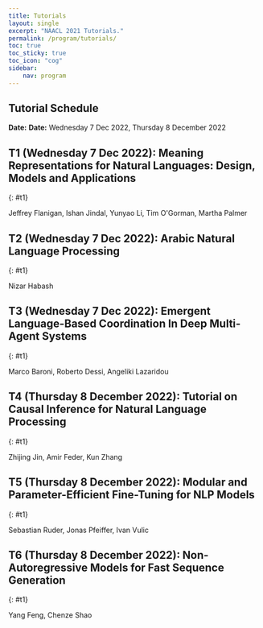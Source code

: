 ```yaml
---
title: Tutorials
layout: single
excerpt: "NAACL 2021 Tutorials."
permalink: /program/tutorials/
toc: true
toc_sticky: true
toc_icon: "cog" 
sidebar: 
    nav: program
---
```


## Tutorial Schedule

**Date:** **Date:** Wednesday 7 Dec 2022, Thursday 8 December 2022

<!-- **Morning Session (08:00–12:00)**
* [T1](#t1): Pretrained Transformers for Text Ranking: BERT and Beyond
* [T2](#t2): Fine-grained Interpretation and Causation Analysis in Deep NLP Models
* [T3](#t3): Deep Learning on Graphs for Natural Language Processing
* [T4](#t4): A Tutorial on Evaluation Metrics used in Natural Language Generation
* [T5](#t5): Beyond Paragraphs: NLP for Long Sequences

**Evening Session (16:00–20:00)**
* [T6](#t6): Crowdsourcing Natural Language Data at Scale: A Hands-On Tutorial -->

## T1 (Wednesday 7 Dec 2022): Meaning Representations for Natural Languages: Design, Models and Applications
{: #t1}

Jeffrey Flanigan, Ishan Jindal, Yunyao Li, Tim O'Gorman, Martha Palmer

## T2 (Wednesday 7 Dec 2022): Arabic Natural Language Processing
{: #t1}

Nizar Habash

## T3 (Wednesday 7 Dec 2022): Emergent Language-Based Coordination In Deep Multi-Agent Systems
{: #t1}

Marco Baroni, Roberto Dessi, Angeliki Lazaridou

## T4 (Thursday 8 December 2022): Tutorial on Causal Inference for Natural Language Processing
{: #t1}

Zhijing Jin, Amir Feder, Kun Zhang

## T5 (Thursday 8 December 2022): Modular and Parameter-Efficient Fine-Tuning for NLP Models
{: #t1}

Sebastian Ruder, Jonas Pfeiffer, Ivan Vulic

## T6 (Thursday 8 December 2022): Non-Autoregressive Models for Fast Sequence Generation  
{: #t1}

Yang Feng, Chenze Shao

<!-- ## T1 (Morning, 8-12): Pretrained Transformers for Text Ranking: BERT and Beyond
{: #t1}

<a href="mailto:ayates@mpi-inf.mpg.de">Andrew Yates</a>,
 <a href="mailto:rodrigo.nogueira@uwaterloo.ca">Rodrigo Nogueira</a> and
 <a href="mailto:jimmylin@uwaterloo.ca">Jimmy Lin</a>

**LIVE**

The goal of text ranking is to generate an ordered list of texts retrieved from a corpus in response to a query. Although the most common formulation of text ranking is search, instances of the task can also be found in many natural language processing applications. This tutorial, based on a forthcoming book, provides an overview of text ranking with neural network architectures known as transformers, of which BERT is the best-known example. The combination of transformers and self-supervised pretraining has, without exaggeration, revolutionized the fields of natural language processing (NLP), information retrieval (IR), and beyond. We provide a synthesis of existing work as a single point of entry for both researchers and practitioners. Our coverage is grouped into two categories: transformer models that perform reranking in multi-stage ranking architectures and learned dense representations that perform ranking directly. Two themes pervade our treatment: techniques for handling long documents, and techniques for addressing the tradeoff between effectiveness (result quality) and efficiency (query latency). Although transformer architectures and pretraining techniques are recent innovations, many aspects of their application are well understood. Nevertheless, there remain many open research questions, and thus in addition to laying out the foundations of pretrained transformers for text ranking, we also attempt to prognosticate the future.


## T2 (Morning, 8-12): Fine-grained Interpretation and Causation Analysis in Deep NLP Models
{: #t2}

<a href="mailto:hsajjad@hbku.edu.qa">Hassan Sajjad</a>,
 <a href="mailto:narine@fb.com">Narine Kokhlikyan</a>,
 <a href="mailto:faimaduddin@hbku.edu.qa">Fahim Dalvi</a> and
 <a href="mailto:ndurrani@hbku.edu.qa">Nadir Durrani</a>

**Pre-recorded video played during session w/Q&A**

Deep neural networks have constantly pushed the state-of-the-art performance in natural language processing and are considered as the de-facto modeling approach in solving complex NLP tasks such as machine translation, summarization and question-answering. Despite the proven efficacy of deep neural networks at-large, their opaqueness is a major cause of concern.

In this tutorial, we will present research work on interpreting fine-grained components of a neural network model from two perspectives, i) intrinsic analysis, and  ii) causation analysis. The former is a class of methods to analyze neurons with respect to a desired language concept or a task. The latter studies the role of neurons and input features in explaining the decisions made by the model. We will also discuss how interpretation methods and causation analysis can connect towards better interpretability of model prediction. Finally, we will walk you through various toolkits that facilitate fine-grained interpretation and causation analysis of neural models.


## T3 (Morning, 8-12): Deep Learning on Graphs for Natural Language Processing
{: #t3}

<a href="mailto:lwu@email.wm.edu">Lingfei Wu</a>,
 <a href="mailto:hugochan2013@gmail.com">Yu Chen</a>,
 <a href="mailto:hengji@illinois.edu">Heng Ji</a> and
 <a href="mailto:yunyaoli@us.ibm.com">Yunyao Li</a>

**LIVE**

Due to its great power in modeling non-Euclidean data like graphs or manifolds, deep learning on graph techniques (i.e., Graph Neural Networks (GNNs)) have opened a new door to solving challenging graph-related NLP problems. There has seen a surge of interests in applying deep learning on graph techniques to NLP, and has achieved considerable success in many NLP tasks, ranging from classification tasks like sentence classification, semantic role labeling and relation extraction, to generation tasks like machine translation, question generation and summarization. Despite these successes, deep learning on graphs for NLP still face many challenges, including automatically transforming original text sequence data into highly graph-structured data, and effectively modeling complex data that involves mapping between graph-based inputs and other highly structured output data such as sequences, trees, and graph data with multi-types in both nodes and edges.

This tutorial will cover relevant and interesting topics on applying deep learning on graph techniques to NLP, including automatic graph construction for NLP, graph representation learning for NLP, advanced GNN based models (e.g., graph2seq, graph2tree, and graph2graph) for NLP, and the applications of GNNs in various NLP tasks (e.g., machine translation, natural language generation, information extraction and semantic parsing). In addition, hands-on demonstration sessions will be included to help the audience gain practical experience on applying GNNs to solve challenging NLP problems using our recently developed open source library -- Graph4NLP, the first library for researchers and practitioners for easy use of GNNs for various NLP tasks.


## T4 (Morning, 8-12): A Tutorial on Evaluation Metrics used in Natural Language Generation
{: #t4}

<a href="mailto:miteshk@cse.iitm.ac.in">Mitesh M. Khapra</a> and
 <a href="mailto:ananya@cse.iitm.ac.in">Ananya B. Sai</a>

**Pre-recorded video played during session w/Q&A**

The advent of Deep Learning and the availability of large scale datasets has accelerated research on Natural Language Generation with a focus on newer tasks and better models. With such rapid progress, it is vital to assess the extent of scientific progress made and identify the areas/components that need improvement. To accomplish this in an automatic and reliable manner, the NLP community has actively pursued the development of automatic evaluation metrics. Especially in the last few years, there has been an increasing focus on evaluation metrics, with several criticisms of existing metrics and proposals for several new metrics.

This tutorial presents the evolution of automatic evaluation metrics to their current state along with the emerging trends in this field by specifically addressing the following questions:
- What makes NLG evaluation challenging?
- Why do we need automatic evaluation metrics?
- What are the existing automatic evaluation metrics and how can they be organised in a coherent taxonomy?
- What are the criticisms and shortcomings of existing metrics?
- What are the possible future directions of research?


## T5 (Morning, 8-12): Beyond Paragraphs: NLP for Long Sequences
{: #t5}

<a href="mailto:beltagy@allenai.org">Iz Beltagy</a>,
 <a href="mailto:armanc@allenai.org">Arman Cohan</a>,
 <a href="mailto:hannaneh@washington.edu">Hannaneh Hajishirzi</a> and
 <a href="mailto:matthewp@allenai.org">Matthew E. Peters</a>
 <a href="mailto:sewon@cs.washington.edu">Sewon Min</a>

**Pre-recorded video played during session w/Q&A**

A significant subset of natural language data includes documents that span thousands of tokens. The ability to process such long sequences is critical for many NLP tasks including document classification, summarization, multi-hop, and open domain question answering, and document-level or multi-document relationship extraction and coreference resolution. Yet, scaling state-of-the-art models to long sequences is challenging as many models are designed for shorter sequences. One notable example is Transformer models that have quadratic computational cost in the sequence length, making them prohibitively expensive for long sequence tasks. This is reflected in many widely-used models such as RoBERTa and BERT where the sequence length is limited to only 512 tokens. In this tutorial, we will bring interested NLP researchers up to speed about the recent and ongoing techniques for document-level representation learning. Additionally, we will discuss new research opportunities to address existing challenges in this domain. We will first provide an overview of established long sequence NLP techniques, including hierarchical, graph-based, and retrieval-based methods. We will then focus on the recent long-sequence transformer methods, how they compare to each other, and how they can be applied to NLP tasks (see Tay et al. (2020) for a recent survey). We will also discuss various memory-saving methods that are key to processing long sequences. Throughout the tutorial, we will use classification, question answering, and information extraction as motivating tasks.  We will also have a hands-on coding exercise focused on summarization.


## T6 (Afternoon, 4-8): Crowdsourcing Natural Language Data at Scale: A Hands-On Tutorial
{: #t6}

<a href="mailto:adrutsa@yandex-team.ru">Alexey Drutsa</a>,
 <a href="mailto:dustalov@yandex-team.ru">Dmitry Ustalov</a>,
 <a href="mailto:valya17@yandex-team.ru">Valentina Fedorova</a>,
 <a href="mailto:omegorskaya@yandex-team.ru">Olga Megorskaya</a> and
 <a href="mailto:dbaidakova@yandex-team.ru">Daria Baidakova</a>

**LIVE**

In this introductory tutorial, we present a portion of our six-year-long unique industry experience in efficient natural language data annotation via Crowdsourcing. We will make an introduction to data labeling via public crowdsourcing marketplaces, and will present the key components of efficient label collection that includes task design and decomposition, quality control, and annotator selection. This will be followed by a practical session, where participants address a real-world language resource production task, experiment with selecting settings for the labeling process, and launch their label collection project on one of the largest crowdsourcing marketplaces. The projects will be run on real crowds within the tutorial session. We will present useful mathematical foundations, quality control techniques and tricks, and provide the attendees with an opportunity to discuss their own annotation ideas.
 -->
